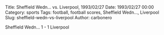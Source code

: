 Title: Sheffield Wedn… vs. Liverpool, 1993/02/27
Date: 1993/02/27 00:00
Category: sports
Tags: football, football scores, Sheffield Wedn…, Liverpool
Slug: sheffield-wedn-vs-liverpool
Author: carbonero


Sheffield Wedn… 1 - 1 Liverpool
